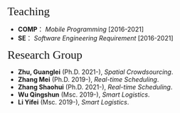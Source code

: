 <p><span style="font-family:georgia,serif; font-size:26px;">Teaching</span></p>

- **COMP**： _Mobile Programming_ [2016-2021]
- **SE**： _Software Engineering Requirement_ [2016-2021]

<p><span style="font-family: georgia, serif; font-size: 26px;">Research Group</span></p>

- **Zhu, Guanglei** (Ph.D. 2021-), _Spatial Crowdsourcing_.
- **Zhang Mei** (Ph.D. 2019-), _Real-time Scheduling_.
- **Zhang Shaohui** (Ph.D. 2021-), _Real-time Scheduling_.
- **Wu Qingshun** (Msc. 2019-), _Smart Logistics_.
- **Li Yifei** (Msc. 2019-), _Smart Logistics_.


